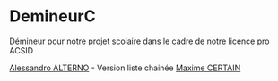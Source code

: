 # DemineurC
Démineur pour notre projet scolaire dans le cadre de notre licence pro ACSID

[Alessandro ALTERNO](https://github.com/lexinor) - Version liste chainée
[Maxime CERTAIN](https://github.com/lexinor)
